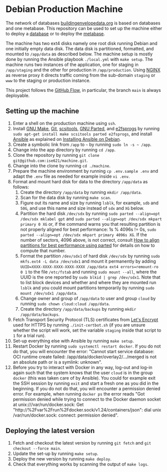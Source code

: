 # Debian Production Machine

The network of databases [buildingenvelopedata.org](https://www.buildingenvelopedata.org/) is based on databases and one metabase. This repository can be used to set up the machine either to deploy a [database](https://github.com/ise621/database) or to deploy the [metabase](https://github.com/ise621/metabase).

The machine has two ext4 disks namely one root disk running Debian and one
initially empty data disk.  The data disk is partitioned, formatted, and
mounted to `/app/data` as described below.  The machine setup is mostly done by
running the Ansible playbook `./local.yml` with `make setup`.  The machine runs
two instances of the application, one for staging in `/app/staging` and the
other for production in `/app/production`. Using [NGINX](https://nginx.org) as
reverse proxy it directs traffic coming from the sub-domain `staging` or `www`
to the staging or production instance.

This project follows the
[GitHub Flow](https://guides.github.com/introduction/flow/), in particular, the
branch `main` is always deployable.

## Setting up the machine
1. Enter a shell on the production machine using `ssh`.
1. Install
   [GNU Make](https://www.gnu.org/software/make/),
   [Git](https://git-scm.com),
   [scsitools](https://packages.debian.org/buster/scsitools),
   [GNU Parted](https://www.gnu.org/software/parted/manual/parted.html), and
   [e2fsprogs](https://packages.debian.org/buster/e2fsprogs)
   by running `sudo apt-get install make scsitools parted e2fsprogs`, and
   install [Ansible](https://www.ansible.com) as explained on
   [Installing Ansible on Debian](https://docs.ansible.com/ansible/latest/installation_guide/intro_installation.html#installing-ansible-on-debian).
1. Create a symbolic link from `/app` to `~` by running `sudo ln -s ~ /app`.
1. Change into the app directory by running `cd /app`.
1. Clone the repository by running
   `git clone git@github.com:ise621/machine.git`.
1. Change into the clone by running `cd ./machine`.
1. Prepare the machine environment by running `cp .env.sample .env` and adapt
   the `.env` file as needed for example inside `vi .env`.
1. Format and mount hard disk for data to the directory `/app/data` as follows:
   1. Create the directory `/app/data` by running `mkdir /app/data`.
   1. Scan for the data disk by running `make scan`.
   1. Figure out its name and size by running `lsblk`, for example, `sdb` and
      `50G`, and use this name and size instead of `sdx` and `XG` below.
   1. Partition the hard disk `/dev/sdx` by running
      `sudo parted --align=opt /dev/sdx mklabel gpt`
      and
      `sudo parted --align=opt /dev/sdx mkpart primary 0 XG`
      or, if the command warns you that resulting partition is not properly
      aligned for best performance: 1s % 4096s != 0s,
      `sudo parted --align=opt /dev/sdx mkpart primary 4096s XG`.
      If the number of sectors, 4096 above, is not correct, consult
      [How to align partitions for best performance using parted](https://rainbow.chard.org/2013/01/30/how-to-align-partitions-for-best-performance-using-parted/)
      for details on how to compute that number.
   1. Format the partition `/dev/sdx1` of hard disk `/dev/sdx` by running
      `sudo mkfs.ext4 -L data /dev/sdx1`
      and mount it permanently by adding
      `UUID=XXXX-XXXX-XXXX-XXXX-XXXX /app/data ext4 errors=remount-ro 0 1`
      to the file `/etc/fstab` and running
      `sudo mount --all`,
      where the UUID is the one reported by
      `sudo blkid | grep /dev/sdx1`.
      Note that to list block devices and whether and where they are
      mounted run `lsblk` and you could mount partitions temporarily by running
      `sudo mount /dev/sdx1 /app/data`.
   1. Change owner and group of `/app/data` to user and group `cloud` by
      running `sudo chown cloud:cloud /app/data`.
   1. Create the directory `/app/data/backups` by running
      `mkdir /app/data/backups`.
1. Fetch Transport Security Protocol (TLS) certificates from [Let's
   Encrypt](https://letsencrypt.org) used for HTTPS by running
   `./init-certbot.sh` (if you are unsure whether the script will work, set the
   variable `staging` inside that script to `1` for a trial run).
1. Set-up everything else with Ansible by running `make setup`.
1. Restart Docker by running `sudo systemctl restart docker`. If you do not do
   that, you will encounter the error: "Cannot start service database: OCI
   runtime create failed: /app/data/docker/overlay2/.../merged is not an
   absolute path or is a symlink: unknown".
1. Before you try to interact with Docker in any way, log-out and log-in again
   such that the system knows that the user `cloud` is in the group `docker`
   (this was taken care of by Ansible). You could for example exit the SSH
   session by running `exit` and start a fresh one as you did in the beginning.
   If you do not do that, you will encounter a permission denied error. For
   example, when running `docker ps` the error reads "Got permission denied
   while trying to connect to the Docker daemon socket at
   unix:///var/run/docker.sock: Get
   "http://%2Fvar%2Frun%2Fdocker.sock/v1.24/containers/json": dial unix
   /var/run/docker.sock: connect: permission denied".

## Deploying the latest version
1. Fetch and checkout the latest version by running `git fetch` and
   `git checkout --force main`.
1. Update the set-up by running `make setup`.
1. Deploy the new version by running `make deploy`.
1. Check that everything works by scanning the output of `make logs`.

